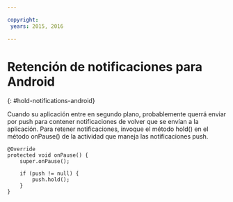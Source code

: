 ```yaml
---

copyright:
 years: 2015, 2016

---
```


# Retención de notificaciones para Android
{: #hold-notifications-android}

Cuando su aplicación entre en segundo plano, probablemente querrá enviar por push para
                            contener notificaciones de volver que se envían a la aplicación. Para retener notificaciones, invoque el método hold() en el método onPause() de la actividad que maneja las notificaciones push.

```
@Override
protected void onPause() {
    super.onPause();

    if (push != null) {
        push.hold();
    }
} 
```
